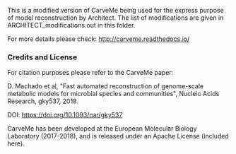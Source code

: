 This is a modified version of CarveMe being used for the express purpose of model reconstruction by Architect.  The list of modifications are given in ARCHITECT_modifications.out in this folder.

For more details please check: http://carveme.readthedocs.io/

### Credits and License

For citation purposes please refer to the CarveMe paper:

D. Machado et al, "Fast automated reconstruction of genome-scale metabolic models for microbial species and communities", Nucleic Acids Research, gky537, 2018. 

DOI: https://doi.org/10.1093/nar/gky537

CarveMe has been developed at the European Molecular Biology Laboratory (2017-2018), and is released under an Apache License (included here).

